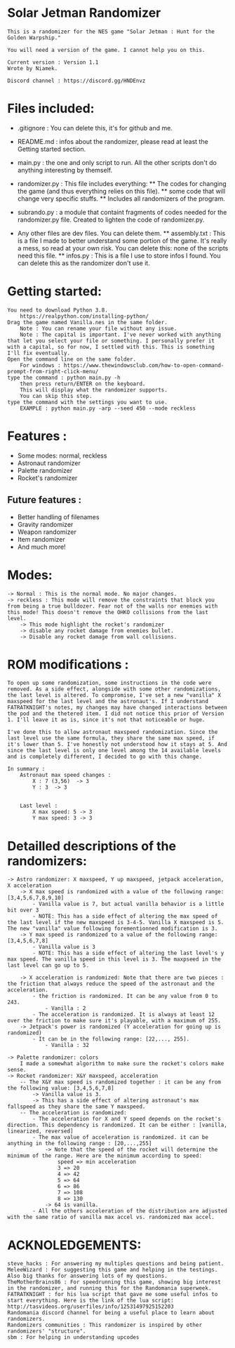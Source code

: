 # Solar Jetman Randomizer
    This is a randomizer for the NES game "Solar Jetman : Hunt for the Golden Warpship."

    You will need a version of the game. I cannot help you on this.

    Current version : Version 1.1
    Wrote by Niamek.

    Discord channel : https://discord.gg/HNDEnvz


# Files included:
* .gitignore : You can delete this, it's for github and me.
* README.md : infos about the randomizer, please read at least the Getting started section.
* main.py : the one and only script to run. All the other scripts don't do anything interesting by themself.
* randomizer.py : This file includes everything:
** The codes for changing the game (and thus everything relies on this file).
** some code that will change very specific stuffs. 
** Includes all randomizers of the program.
* subrando.py : a module that containt fragments of codes needed for the randomizer.py file. Created to lighten the code of randomizer.py.

* Any other files are dev files. You can delete them.
** assembly.txt : This is a file I made to better understand some portion of the game. It's really a mess, so read at your own risk. You can delete this: none of the scripts need this file.
** infos.py : This is a file I use to store infos I found. You can delete this as the randomizer don't use it.

# Getting started:
    You need to download Python 3.8.
        https://realpython.com/installing-python/
    Drag the game named Vanilla.nes in the same folder.
        Note : You can rename your file without any issue.
        Note : The capital is important. I've never worked with anything that let you select your file or something. I personally prefer it with a capital, so for now, I settled with this. This is something I'll fix eventually.
    Open the command line on the same folder.
        For windows : https://www.thewindowsclub.com/how-to-open-command-prompt-from-right-click-menu/
    type the command : python main.py -h
        then press return/ENTER on the keyboard.
        This will display what the randomizer supports.
        You can skip this step.
    type the command with the settings you want to use.
        EXAMPLE : python main.py -arp --seed 450 --mode reckless

# Features :
* Some modes: normal, reckless
* Astronaut randomizer
* Palette randomizer
* Rocket's randomizer

## Future features :
* Better handling of filenames
* Gravity randomizer
* Weapon randomizer
* Item randomizer
* And much more!

# Modes:
    -> Normal : This is the normal mode. No major changes.
    -> reckless : This mode will remove the constraints that block you from being a true bulldozer. Fear not of the walls nor enemies with this mode! This doesn't remove the OHKO collisions from the last level.
        -> This mode highlight the rocket's randomizer
        -> disable any rocket damage from enemies bullet.
        -> Disable any rocket damage from wall collisions.

# ROM modifications :
    To open up some randomization, some instructions in the code were removed. As a side effect, alongside with some other randomizations, the last level is altered. To compromise, I've set a new "vanilla" X maxspeed for the last level and the astronaut's. If I understand FATRATKNIGHT's notes, my changes may have changed interactions between the pod and the thetered item. I did not notice this prior of Version 1. I'll leave it as is, since it's not that noticeable or huge.

    I've done this to allow astronaut maxspeed randomization. Since the last level use the same formula, they share the same max speed, if it's lower than 5. I've honestly not understood how it stays at 5. And since the last level is only one level among the 14 available levels and is completely different, I decided to go with this change.

    In summary :
        Astronaut max speed changes :
            X : 7 (3,56)  -> 3
            Y : 3  -> 3


        Last level :
            X max speed: 5 -> 3
            Y max speed: 3 -> 3


# Detailled descriptions of the randomizers:
    -> Astro randomizer: X maxspeed, Y up maxspeed, jetpack acceleration, X acceleration
        -> X max speed is randomized with a value of the following range: [3,4,5,6,7,8,9,10]
            - Vanilla value is 7, but actual vanilla behavior is a little bit over 3
            - NOTE: This has a side effect of altering the max speed of the last level if the new maxspeed is 3-4-5. Vanilla X maxspeed is 5. The new "vanilla" value following forementionned modification is 3.
        -> Y max speed is randomized to a value of the following range: [3,4,5,6,7,8]
            - Vanilla value is 3
            - NOTE: This has a side effect of altering the last level's y max speed. The vanilla speed in this level is 3. The maxpseed in the last level can go up to 5.

        -> X acceleration is randomized: Note that there are two pieces : the friction that always reduce the speed of the astronaut and the acceleration.
            - the friction is randomized. It can be any value from 0 to 243.
                - Vanilla : 2
            - The acceleration is randomized. It is always at least 12 over the friction to make sure it's playable, with a maximum of 255.
        -> Jetpack's power is randomized (Y acceleration for going up is randomized)
            - It can be in the following range: [22,..., 255].
                - Vanilla : 32

    -> Palette randomizer: colors
        I made a somewhat algorithm to make sure the rocket's colors make sense.
    -> Rocket randomizer: X&Y maxspeed, acceleration
        -- The X&Y max speed is randomized together : it can be any from the following value: [3,4,5,6,7,8]
            -> Vanilla value is 3.
            -> This has a side effect of altering astronaut's max fallspeed as they share the same Y maxspeed.
        -- The acceleration is randomized:
            - The acceleration for X and Y speed depends on the rocket's direction. This dependency is randomized. It can be either : [vanilla, linearized, reversed]
            - The max value of acceleration is randomized. it can be anything in the following range : [20,...,255]
                -> Note that the speed of the rocket will determine the minimum of the range. Here are the minimum according to speed:
                    speed => min acceleration
                    3 => 20
                    4 => 42
                    5 => 64
                    6 => 86
                    7 => 108
                    8 => 130
                -> 64 is vanilla.
            - All the others acceleration of the distribution are adjusted with the same ratio of vanilla max accel vs. randomized max accel.



# ACKNOLEDGEMENTS:
    steve_hacks : For answering my multiples questions and being patient.
    MeleeWizard : For suggesting this game and helping in the testings. Also big thanks for answering lots of my questions.
    TheMotherBrains86 : For speedrunning this game, showing big interest in the randomizer, and running this for the Randomania superweek.
    FATRATKNIGHT : for his lua script that gave me some useful infos to start everything. Here is the link of the lua script: http://tasvideos.org/userfiles/info/12531497925152203
    Randomania discord channel for being a useful place to learn about randomizers.
    Randomizers communities : This randomizer is inspired by other randomizers' "structure".
    sbm : For helping in understanding upcodes
